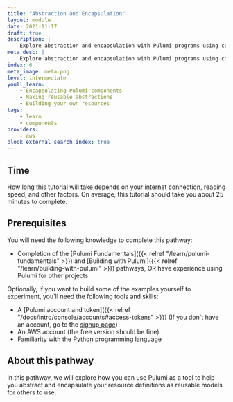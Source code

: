 ```yaml
---
title: "Abstraction and Encapsulation"
layout: module
date: 2021-11-17
draft: true
description: |
    Explore abstraction and encapsulation with Pulumi programs using component resources.
meta_desc: |
    Explore abstraction and encapsulation with Pulumi programs using component resources.
index: 6
meta_image: meta.png
level: intermediate
youll_learn:
    - Encapsulating Pulumi components
    - Making reusable abstractions
    - Building your own resources
tags:
    - learn
    - components
providers:
    - aws
block_external_search_index: true
---
```


## Time

How long this tutorial will take depends on your internet connection, reading speed, and other factors. On average, this tutorial should take you about 25 minutes to complete.

## Prerequisites

You will need the following knowledge to complete this pathway:

- Completion of the [Pulumi Fundamentals]({{< relref "/learn/pulumi-fundamentals" >}}) and [Building with Pulumi]({{< relref "/learn/building-with-pulumi" >}}) pathways, OR have experience using Pulumi for other projects

Optionally, if you want to build some of the examples yourself to experiment, you'll need the following tools and skills:

- A [Pulumi account and token]({{< relref "/docs/intro/console/accounts#access-tokens" >}}) (If you don't have an account, go to the [signup page](https://app.pulumi.com/signup))
- An AWS account (the free version should be fine)
- Familiarity with the Python programming language

## About this pathway

In this pathway, we will explore how you can use Pulumi as a tool to help you abstract and encapsulate your resource definitions as reusable models for others to use.
